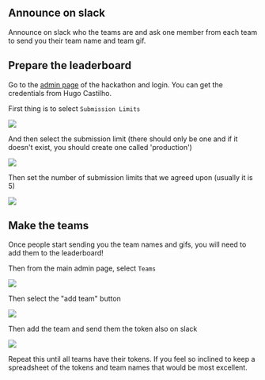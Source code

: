 ## Announce on slack

Announce on slack who the teams are and ask one member from each team to send you their team name and team gif.

## Prepare the leaderboard

Go to the [admin page](https://hackathon-05.batch2.lisbondatascience.org/admin/) of the hackathon and login. You can get the credentials from Hugo Castilho.

First thing is to select `Submission Limits`

<img src="https://i.imgur.com/fedkb9m.png">

And then select the submission limit (there should only be one and if it doesn't exist, you should create one called 'production')

<img src="https://i.imgur.com/SLFgZpJ.png">

Then set the number of submission limits that we agreed upon (usually it is 5)

<img src="https://i.imgur.com/1C8iy2t.png">

## Make the teams

Once people start sending you the team names and gifs, you will need to add them to the leaderboard!

Then from the main admin page, select `Teams`

<img src="https://i.imgur.com/fedkb9m.png">

Then select the "add team" button

<img src="https://i.imgur.com/A1rDzWj.png">

Then add the team and send them the token also on slack

<img src="https://i.imgur.com/PsN1bwh.png">

Repeat this until all teams have their tokens. If you feel so inclined to keep a spreadsheet of the tokens and team names that would be most excellent.

